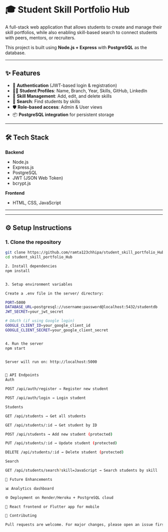 # 🎓 Student Skill Portfolio Hub

A full-stack web application that allows students to create and manage their skill portfolios, while also enabling skill-based search to connect students with peers, mentors, or recruiters.  

This project is built using **Node.js + Express** with **PostgreSQL** as the database.  

---

## ✨ Features

- 🔐 **Authentication** (JWT-based login & registration)
- 🧑‍🎓 **Student Profiles**: Name, Branch, Year, Skills, GitHub, LinkedIn
- 📝 **Skill Management**: Add, edit, and delete skills
- 🔎 **Search**: Find students by skills
- 🛡 **Role-based access**: Admin & User views
- 📦 **PostgreSQL integration** for persistent storage

---

## 🛠 Tech Stack

**Backend**
- Node.js
- Express.js
- PostgreSQL
- JWT (JSON Web Token)
- bcrypt.js

**Frontend**
- HTML, CSS, JavaScript

---


---

## ⚙️ Setup Instructions

### 1. Clone the repository
```bash
git clone https://github.com/ramta123chhipa/student_skill_portfolio_Hub.git
cd student_skill_portfolio_Hub

2. Install dependencies
npm install


3. Setup environment variables

Create a .env file in the server/ directory:

PORT=5000
DATABASE_URL=postgresql://username:password@localhost:5432/studentdb
JWT_SECRET=your_jwt_secret

# OAuth (if using Google login)
GOOGLE_CLIENT_ID=your_google_client_id
GOOGLE_CLIENT_SECRET=your_google_client_secret


4. Run the server
npm start


Server will run on: http://localhost:5000


📌 API Endpoints
Auth

POST /api/auth/register → Register new student

POST /api/auth/login → Login student

Students

GET /api/students → Get all students

GET /api/students/:id → Get student by ID

POST /api/students → Add new student (protected)

PUT /api/students/:id → Update student (protected)

DELETE /api/students/:id → Delete student (protected)

Search

GET /api/students/search?skill=JavaScript → Search students by skill

🚀 Future Enhancements

📊 Analytics dashboard

🌐 Deployment on Render/Heroku + PostgreSQL cloud

📱 React frontend or Flutter app for mobile

🤝 Contributing

Pull requests are welcome. For major changes, please open an issue first to discuss what you’d like to change.
